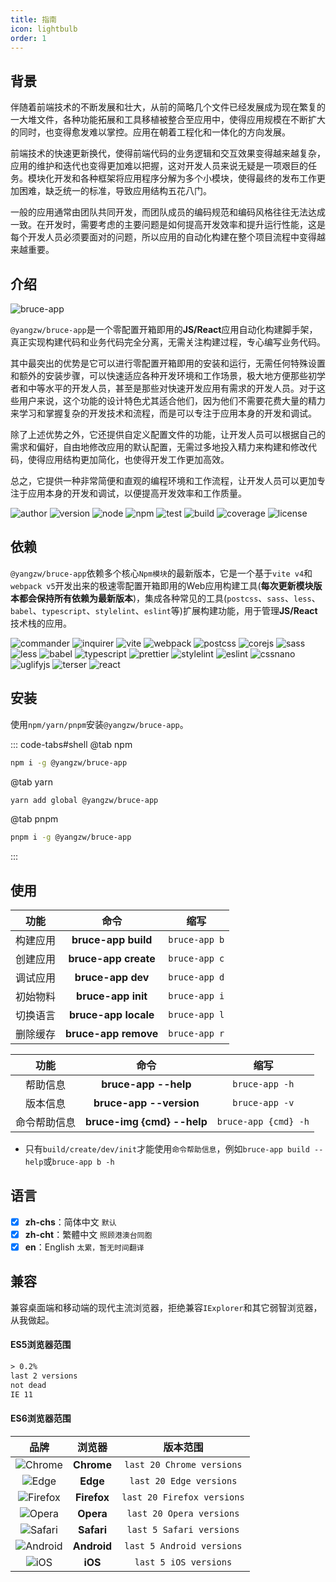 ```yaml
---
title: 指南
icon: lightbulb
order: 1
---
```


## 背景

伴随着前端技术的不断发展和壮大，从前的简略几个文件已经发展成为现在繁复的一大堆文件，各种功能拓展和工具移植被整合至应用中，使得应用规模在不断扩大的同时，也变得愈发难以掌控。应用在朝着工程化和一体化的方向发展。

前端技术的快速更新换代，使得前端代码的业务逻辑和交互效果变得越来越复杂，应用的维护和迭代也变得更加难以把握，这对开发人员来说无疑是一项艰巨的任务。模块化开发和各种框架将应用程序分解为多个小模块，使得最终的发布工作更加困难，缺乏统一的标准，导致应用结构五花八门。

一般的应用通常由团队共同开发，而团队成员的编码规范和编码风格往往无法达成一致。在开发时，需要考虑的主要问题是如何提高开发效率和提升运行性能，这是每个开发人员必须要面对的问题，所以应用的自动化构建在整个项目流程中变得越来越重要。

## 介绍

![bruce-app](https://img.shields.io/badge/@yangzw/bruce--app-零配置开箱即用的JS/React应用自动化构建脚手架-66f.svg)

`@yangzw/bruce-app`是一个零配置开箱即用的**JS/React**应用自动化构建脚手架，真正实现构建代码和业务代码完全分离，无需关注构建过程，专心编写业务代码。

其中最突出的优势是它可以进行零配置开箱即用的安装和运行，无需任何特殊设置和额外的安装步骤，可以快速适应各种开发环境和工作场景，极大地方便那些初学者和中等水平的开发人员，甚至是那些对快速开发应用有需求的开发人员。对于这些用户来说，这个功能的设计特色尤其适合他们，因为他们不需要花费大量的精力来学习和掌握复杂的开发技术和流程，而是可以专注于应用本身的开发和调试。

除了上述优势之外，它还提供自定义配置文件的功能，让开发人员可以根据自己的需求和偏好，自由地修改应用的默认配置，无需过多地投入精力来构建和修改代码，使得应用结构更加简化，也使得开发工作更加高效。

总之，它提供一种非常简便和直观的编程环境和工作流程，让开发人员可以更加专注于应用本身的开发和调试，以便提高开发效率和工作质量。

![author](https://img.shields.io/badge/author-JowayYoung-f66.svg)
![version](https://img.shields.io/badge/version-1.1.10-f66.svg)
![node](https://img.shields.io/badge/node-%3E%3D18.0.0-3c9.svg)
![npm](https://img.shields.io/badge/npm-%3E%3D8.6.0-3c9.svg)
![test](https://img.shields.io/badge/test-passing-f90.svg)
![build](https://img.shields.io/badge/build-passing-f90.svg)
![coverage](https://img.shields.io/badge/coverage-mostly-09f.svg)
![license](https://img.shields.io/badge/license-MIT-09f.svg)

## 依赖

`@yangzw/bruce-app`依赖多个核心`Npm模块`的最新版本，它是一个基于`vite v4`和`webpack v5`开发出来的极速零配置开箱即用的Web应用构建工具(**每次更新模块版本都会保持所有依赖为最新版本**)，集成各种常见的工具(`postcss`、`sass`、`less`、`babel`、`typescript`、`stylelint`、`eslint`等)扩展构建功能，用于管理**JS/React**技术栈的应用。

![commander](https://img.shields.io/npm/v/commander?label=commander&color=f66)
![inquirer](https://img.shields.io/npm/v/inquirer?label=inquirer&color=f66)
![vite](https://img.shields.io/npm/v/vite?label=vite&color=66f)
![webpack](https://img.shields.io/npm/v/webpack?label=webpack&color=66f)
![postcss](https://img.shields.io/npm/v/postcss?label=postcss&color=f90)
![corejs](https://img.shields.io/npm/v/core-js?label=corejs&color=f90)
![sass](https://img.shields.io/npm/v/sass?label=sass&color=f90)
![less](https://img.shields.io/npm/v/less?label=less&color=f90)
![babel](https://img.shields.io/npm/v/%40babel%2Fcore?label=babel&color=f90)
![typescript](https://img.shields.io/npm/v/typescript?label=typescript&color=f90)
![prettier](https://img.shields.io/npm/v/prettier?label=prettier&color=09f)
![stylelint](https://img.shields.io/npm/v/stylelint?label=stylelint&color=09f)
![eslint](https://img.shields.io/npm/v/eslint?label=eslint&color=09f)
![cssnano](https://img.shields.io/npm/v/cssnano?label=cssnano&color=9c3)
![uglifyjs](https://img.shields.io/npm/v/uglify-js?label=uglifyjs&color=9c3)
![terser](https://img.shields.io/npm/v/terser?label=terser&color=9c3)
![react](https://img.shields.io/npm/v/react?label=react&color=3c9)

## 安装

使用`npm/yarn/pnpm`安装`@yangzw/bruce-app`。

::: code-tabs#shell
@tab npm

```sh
npm i -g @yangzw/bruce-app
```

@tab yarn

```sh
yarn add global @yangzw/bruce-app
```

@tab pnpm

```sh
pnpm i -g @yangzw/bruce-app
```

:::

## 使用

功能|命令|缩写
:-:|:-:|:-:
构建应用|**bruce-app build**|`bruce-app b`
创建应用|**bruce-app create**|`bruce-app c`
调试应用|**bruce-app dev**|`bruce-app d`
初始物料|**bruce-app init**|`bruce-app i`
切换语言|**bruce-app locale**|`bruce-app l`
删除缓存|**bruce-app remove**|`bruce-app r`

功能|命令|缩写
:-:|:-:|:-:
帮助信息|**bruce-app --help**|`bruce-app -h`
版本信息|**bruce-app --version**|`bruce-app -v`
命令帮助信息|**bruce-img {cmd} --help**|`bruce-app {cmd} -h`

- 只有`build/create/dev/init`才能使用`命令帮助信息`，例如`bruce-app build --help`或`bruce-app b -h`

## 语言

- [x] **zh-chs**：简体中文 `默认`
- [x] **zh-cht**：繁體中文 `照顾港澳台同胞`
- [x] **en**：English `太累，暂无时间翻译`

## 兼容

兼容桌面端和移动端的现代主流浏览器，拒绝兼容`IExplorer`和其它弱智浏览器，从我做起。

#### ES5浏览器范围

```txt
> 0.2%
last 2 versions
not dead
IE 11
```

#### ES6浏览器范围

品牌|浏览器|版本范围
:-:|:-:|:-:
![Chrome](https://raw.githubusercontent.com/alrra/browser-logos/master/src/chrome/chrome_48x48.png)|**Chrome**|`last 20 Chrome versions`
![Edge](https://raw.githubusercontent.com/alrra/browser-logos/master/src/edge/edge_48x48.png)|**Edge**|`last 20 Edge versions`
![Firefox](https://raw.githubusercontent.com/alrra/browser-logos/master/src/firefox/firefox_48x48.png)|**Firefox**|`last 20 Firefox versions`
![Opera](https://raw.githubusercontent.com/alrra/browser-logos/master/src/opera/opera_48x48.png)|**Opera**|`last 20 Opera versions`
![Safari](https://raw.githubusercontent.com/alrra/browser-logos/master/src/safari/safari_48x48.png)|**Safari**|`last 5 Safari versions`
![Android](https://raw.githubusercontent.com/alrra/browser-logos/master/src/chromium/chromium_48x48.png)|**Android**|`last 5 Android versions`
![iOS](https://raw.githubusercontent.com/alrra/browser-logos/master/src/safari-ios/safari-ios_48x48.png)|**iOS**|`last 5 iOS versions`